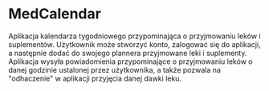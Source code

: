 # MedCalendar
Aplikacja kalendarza tygodniowego przypominająca o przyjmowaniu leków i suplementów. Użytkownik może stworzyć konto, zalogować się do aplikacji, a następnie dodać do swojego plannera przyjmowane leki i suplementy. Aplikacja wysyła powiadomienia przypominające o przyjmowaniu leków o danej godzinie ustalonej przez użytkownika, a także pozwala na "odhaczenie" w aplikacji przyjęcia danej dawki leku. 
